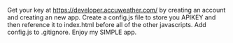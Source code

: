 Get your key at https://developer.accuweather.com/ by creating an account and creating an new app.
Create a config.js file to store you APIKEY and then reference it to index.html before all of the other javascripts.
Add config.js to .gitignore.
Enjoy my SIMPLE app.
